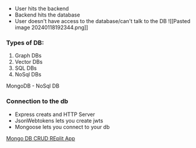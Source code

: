 - User hits the backend
- Backend hits the database
- User doesn't have access to the database/can't talk to the DB 
![[Pasted image 20240118192344.png]]
### Types of DB:
1. Graph DBs
2. Vector DBs
3. SQL DBs
4. NoSql DBs

MongoDB - NoSql DB

### Connection to the db
- Express creats and HTTP Server
- JsonWebtokens lets you create jwts
- Mongoose lets you connect to your db

[Mongo DB CRUD REplit App](https://replit.com/@satviksagar340/MongoDB-CRUD)

